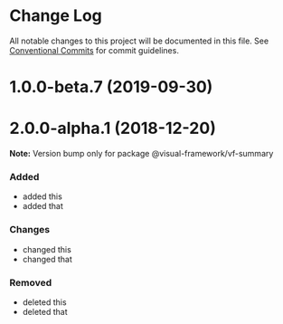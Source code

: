 # Change Log

All notable changes to this project will be documented in this file.
See [Conventional Commits](https://conventionalcommits.org) for commit guidelines.

# 1.0.0-beta.7 (2019-09-30)



# 2.0.0-alpha.1 (2018-12-20)

**Note:** Version bump only for package @visual-framework/vf-summary





### Added
- added this
- added that

### Changes

- changed this
- changed that

### Removed

- deleted this
- deleted that
